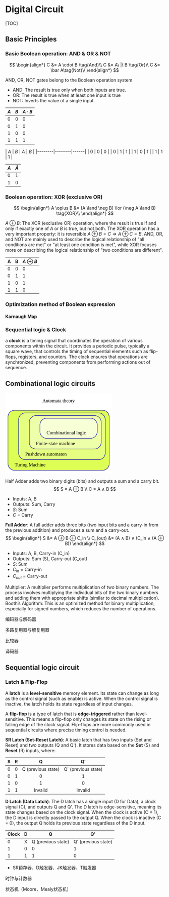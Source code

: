 # Digital Circuit

[TOC]

## Basic Principles

### Basic Boolean operation: AND & OR & NOT

$$
\begin{align*}
C &= A \cdot B \tag{And}\\  
C &= A\ |\ B  \tag{Or}\\
C &= \bar A\tag{Not}\\
\end{align*}
$$

AND, OR, NOT gates belong to the Boolean operation system. 

- AND: The result is true only when both inputs are true.
- OR: The result is true when at least one input is true
- NOT: Inverts the value of a single input.

| $A$ | $B$ | $A \cdot B$ |
|--------|--------|------|
|   0    |   0    |   0  |
|   0    |   1    |   0  |
|   1    |   0    |   0  |
|   1    |   1    |   1  |

| $A$ | $B$ | $A\ |\ B$ |
|--------|--------|------|
|   0    |   0    |   0  |
|   0    |   1    |   1  |
|   1    |   0    |   1  |
|   1    |   1    |   1  |

| $A$ | $\bar A$ |
|------|------|
|   0  |   1  |
|   1  |   0  |

### Boolean operation: XOR (exclusive OR)

$$
\begin{align*}
A \oplus B &= (A \land \neg B) \lor (\neg A \land B)  \tag{XOR}\\
\end{align*}
$$

$A \oplus B$: The XOR (exclusive OR) operation, where the result is true if and only if exactly one of $A$ or $B$ is true, but not both. The XOR operation has a very important property: it is reversible $A \oplus B = C \Rightarrow A \oplus C = B$. AND, OR, and NOT are mainly used to describe the logical relationship of "all conditions are met" or "at least one condition is met", while XOR focuses more on describing the logical relationship of "two conditions are different".

| A    | B    | $A \oplus B$ |
| ---- | ---- | ------- |
| 0    | 0    | 0       |
| 0    | 1    | 1       |
| 1    | 0    | 1       |
| 1    | 1    | 0       |

### Optimization method of Boolean expression

#### Karnaugh Map

### Sequential logic & Clock

a **clock** is a timing signal that coordinates the operation of various components within the circuit. It provides a periodic pulse, typically a square wave, that controls the timing of sequential elements such as flip-flops, registers, and counters. The clock ensures that operations are synchronized, preventing components from performing actions out of sequence.

## Combinational logic circuits

<img src="./assets/Automata_theory.svg" alt="Automata_theory" style="zoom:33%;" />

Half Adder adds two binary digits (bits) and outputs a sum and a carry bit. 
$$
S = A ⊕ B  \\
C = A ∧ B
$$
- Inputs: A, B
- Outputs: Sum, Carry
- $S$: Sum
- $C$ = Carry

**Full Adder**: A full adder adds three bits (two input bits and a carry-in from the previous addition) and produces a sum and a carry-out.
$$
\begin{align*}
S &= A ⊕ B ⊕ C_in  \\
C_{out} &= (A ∧ B) ∨ (C_in ∧ (A ⊕ B))
\end{align*}
$$

- Inputs: A, B, Carry-in (C_in)
- Outputs: Sum (S), Carry-out (C_out)
- $S$: Sum
- $C_{in}$ = Carry-in
- $C_{out}$ = Carry-out 

Multiplier: A multiplier performs multiplication of two binary numbers. The process involves multiplying the individual bits of the two binary numbers and adding them with appropriate shifts (similar to decimal multiplication). Booth’s Algorithm: This is an optimized method for binary multiplication, especially for signed numbers, which reduces the number of operations.





编码器与解码器

多路复用器与解复用器

比较器

译码器

## Sequential logic circuit

### Latch & Flip-Flop

A **latch** is a **level-sensitive** memory element. Its state can change as long as the control signal (such as enable) is active. When the control signal is inactive, the latch holds its state regardless of input changes.

A **flip-flop** is a type of latch that is **edge-triggered** rather than level-sensitive. This means a flip-flop only changes its state on the rising or falling edge of the clock signal. Flip-flops are more commonly used in sequential circuits where precise timing control is needed.



**SR Latch (Set-Reset Latch)**: A basic latch that has two inputs (Set and Reset) and two outputs (Q and Q'). It stores data based on the **Set** (S) and **Reset** (R) inputs, where:

|S	|R	|Q|Q'|
|:---:|:---:|:---:|:---:|
|0	|0	|Q (previous state)|Q' (previous state)|
|0	|1	|0|1|
|1	|0	|1|0|
|1	|1	|      Invalid       |Invalid|

**D Latch (Data Latch)**: The D latch has a single input (D for Data), a clock signal (C), and outputs Q and Q'. The D latch is edge-sensitive, meaning its state changes based on the clock signal. When the clock is active (C = 1), the D input is directly passed to the output Q. When the clock is inactive (C = 0), the output Q holds its previous state regardless of the D input.

| Clock | D | Q  | Q' |
|-----------|---|----|----|
| 0         | X | Q (previous state) | Q' (previous state) |
| 1         | 0 | 0  | 1  |
| 1         | 1 | 1  | 0  |



- SR锁存器、D触发器、JK触发器、T触发器

时钟与计数器

状态机（Moore、Mealy状态机）